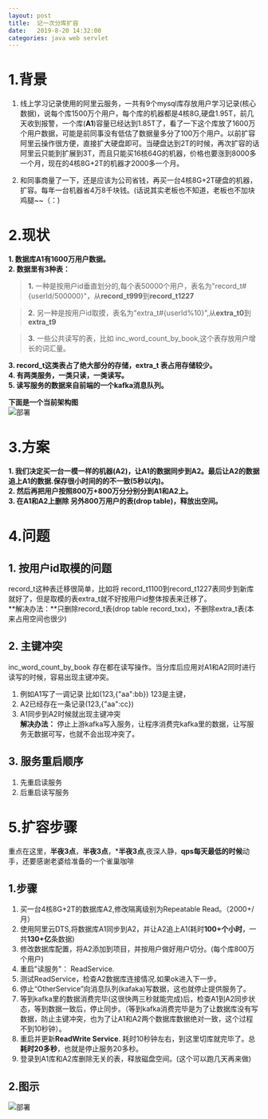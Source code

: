 ```yaml
---
layout: post
title:  记一次分库扩容
date:   2019-8-20 14:32:00
categories: java web servlet
---
```

# 1.背景
1. 线上学习记录使用的阿里云服务，一共有9个mysql库存放用户学习记录(核心数据)，说每个库1500万个用户，每个库的机器都是4核8G,硬盘1.95T，前几天收到报警，一个库(**A1**)容量已经达到1.85T了，看了一下这个库放了1600万个用户数据，可能是前同事没有低估了数据量多分了100万个用户。以前扩容阿里云操作很方便，直接扩大硬盘即可。当硬盘达到2T的时候，再次扩容的话阿里云只能到扩展到3T，而且只能买16核64G的机器，价格也要涨到8000多一个月，现在的4核8G+2T的机器才2000多一个月。    

2. 和同事商量了一下，还是应该为公司省钱，再买一台4核8G+2T硬盘的机器，扩容。每年一台机器省4万8千块钱。(话说其实老板也不知道，老板也不加块鸡腿~~（：)


# 2.现状
**1. 数据库A1有1600万用户数据。**  
**2. 数据里有3种表：**

>   **1.** 一种是按用户id垂直划分的,每个表50000个用户，表名为"record_t#{userId/500000}"，从**record_t999**到**record_t1227**   

>   **2.** 另一种是按用户id取摸，表名为"extra_t#{userId%10}",从**extra_t0**到**extra_t9**   

>   **3.** 一些公共读写的表，比如 inc_word_count_by_book,这个表存放用户增长的词汇量。

**3. record_t这类表占了绝大部分的存储，extra_t 表占用存储较少。**  
**4. 有两类服务，一类只读，一类读写。**  
**5. 读写服务的数据来自前端的一个kafka消息队列。**

**下面是一个当前架构图**  
 ![部署](https://raw.githubusercontent.com/QuietListener/quietlistener.github.io/master/images/extend-db1.jpg)


# 3.方案
**1. 我们决定买一台一模一样的机器(A2)，让A1的数据同步到A2。最后让A2的数据追上A1的数据.保存很小时间的的不一致(5秒以内)。**  
**2. 然后再把用户按照800万+800万分分别分到A1和A2上。**  
**3. 在A1和A2上删除 另外800万用户的表(drop table)，释放出空间。**  


# 4.问题
## 1. 按用户id取模的问题
record_t这种表迁移很简单，比如将 record_t1100到record_t1227表同步到新库就好了，但是取模的表extra_t就不好按用户id整体按表来迁移了。  
**解决办法：**只删除record_t表(drop table record_txx)，不删除extra_t表(本来占用空间也很少)

## 2. 主键冲突
inc_word_count_by_book 存在都在读写操作。当分库后应用对A1和A2同时进行读写的时候，容易出现主键冲突。  
1. 例如A1写了一调记录 比如(123,{"aa":bb}) 123是主键，
2. A2已经存在一条记录(123,{"aa":cc})
3. A1同步到A2时候就出现主键冲突  
**解决办法：**  停止上游kafka写入服务，让程序消费完kafka里的数据，让写服务无数据可写，也就不会出现冲突了。   

## 3. 服务重启顺序
1. 先重启读服务
2. 后重启读写服务


# 5.扩容步骤
重点在这里，**半夜3点**，**半夜3点**，***半夜3点**,夜深人静，**qps每天最低的时候**动手，还要感谢老婆给准备的一个雀巢咖啡  

## 1.步骤  
1. 买一台4核8G+2T的数据库A2,修改隔离级别为Repeatable Read。（2000+/月）
2. 使用阿里云DTS,将数据库A1同步到A2，并让A2追上A1(耗时**100+个小时**，一共**130+亿**条数据)
3. 修改数据库配置，将A2添加到项目，并按用户做好用户切分。(每个库800万个用户)
4. 重启"读服务"： ReadService.
5. 测试ReadService，检查A2数据库连接情况.如果ok进入下一步。
6. 停止“OtherService”向消息队列(kafaka)写数据，这也就停止提供服务了。
7. 等到kafka里的数据消费完毕(这很快两三秒就能完成)后，检查A1到A2同步状态，等到数据一致后，停止同步。（等到kafka消费完毕是为了让数据库没有写数据，防止主键冲突，也为了让A1和A2两个数据库数据绝对一致，这个过程不到10秒钟）。
8. 重启并更新**ReadWrite Service**.  耗时10秒钟左右，到这里切库就完毕了。总**耗时20多秒**，也就是停止服务20多秒。
9. 登录到A1库和A2库删除无关的表，释放磁盘空间。(这个可以跑几天再来做)

## 2.图示  

![部署](https://raw.githubusercontent.com/QuietListener/quietlistener.github.io/master/images/extend-db2.jpg)
